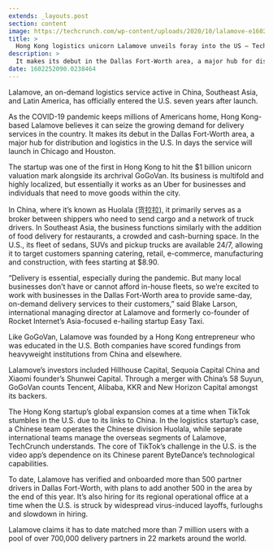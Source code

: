 ```yaml
--- 
extends: _layouts.post 
section: content 
image: https://techcrunch.com/wp-content/uploads/2020/10/lalamove-e1602219091808.jpeg?w=751 
title: > 
  Hong Kong logistics unicorn Lalamove unveils foray into the US – TechCrunch 
description: > 
  It makes its debut in the Dallas Fort-Worth area, a major hub for distribution and logistics in the U.S.The startup was one of the first in Hong Kong to hit the $1 billion unicorn valuation mark alongside its archrival GoGoVan.Like GoGoVan, Lalamove was founded by a Hong Kong entrepreneur who was educated in the U.S.Lalamove’s investors included Hillhouse Capital, Sequoia Capital China and Xiaomi founder’s Shunwei Capital.The Hong Kong startup’s global expansion comes at a time when TikTok stumbles in the U.S. due to its links to China. 
date: 1602252090.0238464 
--- 
```

Lalamove, an on-demand logistics service active in China, Southeast Asia, and Latin America, has officially entered the U.S. seven years after launch.

As the COVID-19 pandemic keeps millions of Americans home, Hong Kong-based Lalamove believes it can seize the growing demand for delivery services in the country. It makes its debut in the Dallas Fort-Worth area, a major hub for distribution and logistics in the U.S. In days the service will launch in Chicago and Houston.

The startup was one of the first in Hong Kong to hit the $1 billion unicorn valuation mark alongside its archrival GoGoVan. Its business is multifold and highly localized, but essentially it works as an Uber for businesses and individuals that need to move goods within the city.

In China, where it’s known as Huolala (货拉拉), it primarily serves as a broker between shippers who need to send cargo and a network of truck drivers. In Southeast Asia, the business functions similarly with the addition of food delivery for restaurants, a crowded and cash-burning space. In the U.S., its fleet of sedans, SUVs and pickup trucks are available 24/7, allowing it to target customers spanning catering, retail, e-commerce, manufacturing and construction, with fees starting at $8.90.

“Delivery is essential, especially during the pandemic. But many local businesses don’t have or cannot afford in-house fleets, so we’re excited to work with businesses in the Dallas Fort-Worth area to provide same-day, on-demand delivery services to their customers,” said Blake Larson, international managing director at Lalamove and formerly co-founder of Rocket Internet’s Asia-focused e-hailing startup Easy Taxi.

Like GoGoVan, Lalamove was founded by a Hong Kong entrepreneur who was educated in the U.S. Both companies have scored fundings from heavyweight institutions from China and elsewhere.

Lalamove’s investors included Hillhouse Capital, Sequoia Capital China and Xiaomi founder’s Shunwei Capital. Through a merger with China’s 58 Suyun, GoGoVan counts Tencent, Alibaba, KKR and New Horizon Capital amongst its backers.

The Hong Kong startup’s global expansion comes at a time when TikTok stumbles in the U.S. due to its links to China. In the logistics startup’s case, a Chinese team operates the Chinese division Huolala, while separate international teams manage the overseas segments of Lalamove, TechCrunch understands. The core of TikTok’s challenge in the U.S. is the video app’s dependence on its Chinese parent ByteDance’s technological capabilities.

To date, Lalamove has verified and onboarded more than 500 partner drivers in Dallas Fort-Worth, with plans to add another 500 in the area by the end of this year. It’s also hiring for its regional operational office at a time when the U.S. is struck by widespread virus-induced layoffs, furloughs and slowdown in hiring.

Lalamove claims it has to date matched more than 7 million users with a pool of over 700,000 delivery partners in 22 markets around the world.